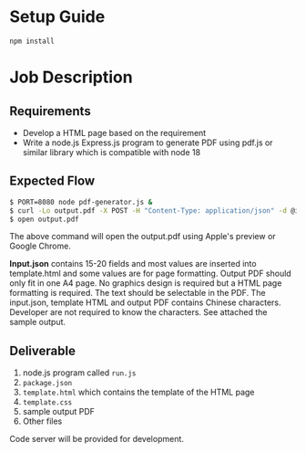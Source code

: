 # Setup Guide
```
npm install
```

# Job Description

## Requirements
- Develop a HTML page based on the requirement
- Write a node.js Express.js program to generate PDF using pdf.js or similar library which is compatible with node 18

## Expected Flow
```bash
$ PORT=8080 node pdf-generator.js &
$ curl -Lo output.pdf -X POST -H "Content-Type: application/json" -d @input.json http://localhost:8080
$ open output.pdf
```
The above command will open the output.pdf using Apple's preview or Google Chrome.

**Input.json** contains 15-20 fields and most values are inserted into template.html and some values are for page formatting. Output PDF should only fit in one A4 page. No graphics design is required but a HTML page formatting is required. The text should be selectable in the PDF. The input.json, template HTML and output PDF contains Chinese characters. Developer are not required to know the characters. See attached the sample output.

## Deliverable
1. node.js program called `run.js`
2. `package.json`
3. `template.html` which contains the template of the HTML page
4. `template.css`
5. sample output PDF 
6. Other files

Code server will be provided for development.
